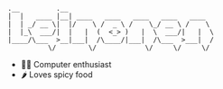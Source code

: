 ```
.__         .__                                    
|  |   ____ |__| ____   ____   ____   ____   ____  
|  | _/ __ \|  |/    \ /  _ \ /    \_/ __ \ /    \ 
|  |_\  ___/|  |   |  (  <_> )   |  \  ___/|   |  \
|____/\___  >__|___|  /\____/|___|  /\___  >___|  /
          \/        \/            \/     \/     \/ 
```

- 👨‍💻 Computer enthusiast
- 🌶️ Loves spicy food
